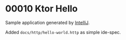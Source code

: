 # 00010 Ktor Hello

Sample application generated by [IntelliJ](https://www.jetbrains.com/de-de/idea/).

Added `docs/http/hello-world.http` as simple ide-spec.
